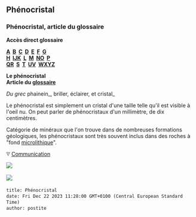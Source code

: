 ## Phénocristal
### Phénocristal, article du glossaire
 **Accès direct glossaire**

**[A](a.html)  [B](b.html)  [C](c.html)  [D](d.html)  [E](e.html)  [F](f.html)  [G](g.html)  
[H](h.html)  [IJK](ijk.html)  [L](l.html)  [M](m.html)  [NO](no.html)  [P](p.html)  
[QR](qr.html)  [S](s.html)  [T](t.html)  [UV](uv.html)  [WXYZ](wxyz.html)**

**Le phénocristal  
Article du [glossaire](glossaire.html)**

_Du grec_ phainein_, briller, éclairer, et cristal_

Le phénocristal est simplement un cristal d'une taille telle qu'il est visible à l'oeil nu. On peut parler de phénocristaux d'un millimètre, de dix centimètres.

Catégorie de minéraux que l'on trouve dans de nombreuses formations géologiques, les phénocristaux sont très souvent inclus dans des roches à "fond [microlithique](microlithe.html)".



![](images/flechebas.gif) [Communication](http://www.artrealite.com/annonceurs.htm) 

[![](https://cbonvin.fr/sites/regie.artrealite.com/visuels/campagne1.png)](index-2.html#20131014)

![](https://cbonvin.fr/sites/regie.artrealite.com/visuels/campagne2.png)
```
title: Phénocristal
date: Fri Dec 22 2023 11:28:00 GMT+0100 (Central European Standard Time)
author: postite
```
